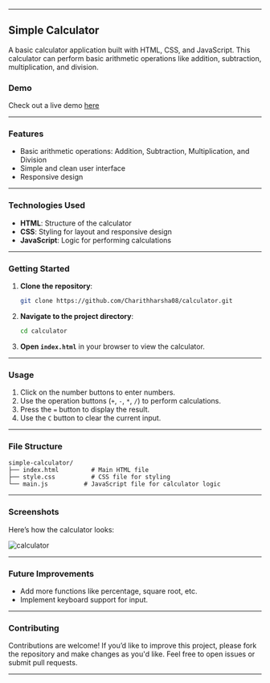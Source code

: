 
---

## Simple Calculator

A basic calculator application built with HTML, CSS, and JavaScript. This calculator can perform basic arithmetic operations like addition, subtraction, multiplication, and division.

### Demo


Check out a live demo [here](https://calculator-ad0c6.web.app/)


---

### Features

- Basic arithmetic operations: Addition, Subtraction, Multiplication, and Division
- Simple and clean user interface
- Responsive design

---

### Technologies Used

- **HTML**: Structure of the calculator
- **CSS**: Styling for layout and responsive design
- **JavaScript**: Logic for performing calculations

---

### Getting Started

1. **Clone the repository**:

   ```bash
   git clone https://github.com/Charithharsha08/calculator.git
   ```

2. **Navigate to the project directory**:

   ```bash
   cd calculator
   ```

3. **Open `index.html`** in your browser to view the calculator.

---

### Usage

1. Click on the number buttons to enter numbers.
2. Use the operation buttons (`+`, `-`, `*`, `/`) to perform calculations.
3. Press the `=` button to display the result.
4. Use the `C` button to clear the current input.

---

### File Structure

```
simple-calculator/
├── index.html         # Main HTML file
├── style.css          # CSS file for styling
└── main.js          # JavaScript file for calculator logic
```

---

### Screenshots

Here’s how the calculator looks:

![calculator](https://github.com/user-attachments/assets/9b29da08-cb70-4a76-b60a-876226a937e0)


---

### Future Improvements

- Add more functions like percentage, square root, etc.
- Implement keyboard support for input.

---

### Contributing

Contributions are welcome! If you’d like to improve this project, please fork the repository and make changes as you'd like. Feel free to open issues or submit pull requests.

---
